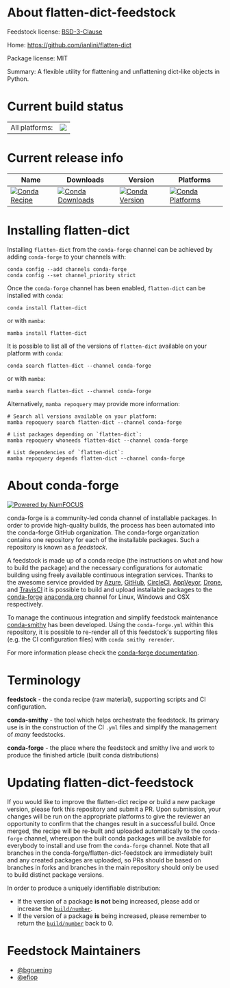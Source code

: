 About flatten-dict-feedstock
============================

Feedstock license: [BSD-3-Clause](https://github.com/conda-forge/flatten-dict-feedstock/blob/main/LICENSE.txt)

Home: https://github.com/ianlini/flatten-dict

Package license: MIT

Summary: A flexible utility for flattening and unflattening dict-like objects in Python.

Current build status
====================


<table><tr><td>All platforms:</td>
    <td>
      <a href="https://dev.azure.com/conda-forge/feedstock-builds/_build/latest?definitionId=10494&branchName=main">
        <img src="https://dev.azure.com/conda-forge/feedstock-builds/_apis/build/status/flatten-dict-feedstock?branchName=main">
      </a>
    </td>
  </tr>
</table>

Current release info
====================

| Name | Downloads | Version | Platforms |
| --- | --- | --- | --- |
| [![Conda Recipe](https://img.shields.io/badge/recipe-flatten--dict-green.svg)](https://anaconda.org/conda-forge/flatten-dict) | [![Conda Downloads](https://img.shields.io/conda/dn/conda-forge/flatten-dict.svg)](https://anaconda.org/conda-forge/flatten-dict) | [![Conda Version](https://img.shields.io/conda/vn/conda-forge/flatten-dict.svg)](https://anaconda.org/conda-forge/flatten-dict) | [![Conda Platforms](https://img.shields.io/conda/pn/conda-forge/flatten-dict.svg)](https://anaconda.org/conda-forge/flatten-dict) |

Installing flatten-dict
=======================

Installing `flatten-dict` from the `conda-forge` channel can be achieved by adding `conda-forge` to your channels with:

```
conda config --add channels conda-forge
conda config --set channel_priority strict
```

Once the `conda-forge` channel has been enabled, `flatten-dict` can be installed with `conda`:

```
conda install flatten-dict
```

or with `mamba`:

```
mamba install flatten-dict
```

It is possible to list all of the versions of `flatten-dict` available on your platform with `conda`:

```
conda search flatten-dict --channel conda-forge
```

or with `mamba`:

```
mamba search flatten-dict --channel conda-forge
```

Alternatively, `mamba repoquery` may provide more information:

```
# Search all versions available on your platform:
mamba repoquery search flatten-dict --channel conda-forge

# List packages depending on `flatten-dict`:
mamba repoquery whoneeds flatten-dict --channel conda-forge

# List dependencies of `flatten-dict`:
mamba repoquery depends flatten-dict --channel conda-forge
```


About conda-forge
=================

[![Powered by
NumFOCUS](https://img.shields.io/badge/powered%20by-NumFOCUS-orange.svg?style=flat&colorA=E1523D&colorB=007D8A)](https://numfocus.org)

conda-forge is a community-led conda channel of installable packages.
In order to provide high-quality builds, the process has been automated into the
conda-forge GitHub organization. The conda-forge organization contains one repository
for each of the installable packages. Such a repository is known as a *feedstock*.

A feedstock is made up of a conda recipe (the instructions on what and how to build
the package) and the necessary configurations for automatic building using freely
available continuous integration services. Thanks to the awesome service provided by
[Azure](https://azure.microsoft.com/en-us/services/devops/), [GitHub](https://github.com/),
[CircleCI](https://circleci.com/), [AppVeyor](https://www.appveyor.com/),
[Drone](https://cloud.drone.io/welcome), and [TravisCI](https://travis-ci.com/)
it is possible to build and upload installable packages to the
[conda-forge](https://anaconda.org/conda-forge) [anaconda.org](https://anaconda.org/)
channel for Linux, Windows and OSX respectively.

To manage the continuous integration and simplify feedstock maintenance
[conda-smithy](https://github.com/conda-forge/conda-smithy) has been developed.
Using the ``conda-forge.yml`` within this repository, it is possible to re-render all of
this feedstock's supporting files (e.g. the CI configuration files) with ``conda smithy rerender``.

For more information please check the [conda-forge documentation](https://conda-forge.org/docs/).

Terminology
===========

**feedstock** - the conda recipe (raw material), supporting scripts and CI configuration.

**conda-smithy** - the tool which helps orchestrate the feedstock.
                   Its primary use is in the construction of the CI ``.yml`` files
                   and simplify the management of *many* feedstocks.

**conda-forge** - the place where the feedstock and smithy live and work to
                  produce the finished article (built conda distributions)


Updating flatten-dict-feedstock
===============================

If you would like to improve the flatten-dict recipe or build a new
package version, please fork this repository and submit a PR. Upon submission,
your changes will be run on the appropriate platforms to give the reviewer an
opportunity to confirm that the changes result in a successful build. Once
merged, the recipe will be re-built and uploaded automatically to the
`conda-forge` channel, whereupon the built conda packages will be available for
everybody to install and use from the `conda-forge` channel.
Note that all branches in the conda-forge/flatten-dict-feedstock are
immediately built and any created packages are uploaded, so PRs should be based
on branches in forks and branches in the main repository should only be used to
build distinct package versions.

In order to produce a uniquely identifiable distribution:
 * If the version of a package **is not** being increased, please add or increase
   the [``build/number``](https://docs.conda.io/projects/conda-build/en/latest/resources/define-metadata.html#build-number-and-string).
 * If the version of a package **is** being increased, please remember to return
   the [``build/number``](https://docs.conda.io/projects/conda-build/en/latest/resources/define-metadata.html#build-number-and-string)
   back to 0.

Feedstock Maintainers
=====================

* [@bgruening](https://github.com/bgruening/)
* [@efiop](https://github.com/efiop/)

